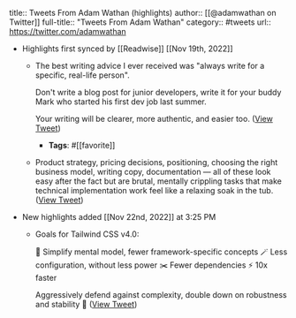 title:: Tweets From Adam Wathan (highlights)
author:: [[@adamwathan on Twitter]]
full-title:: "Tweets From Adam Wathan"
category:: #tweets
url:: https://twitter.com/adamwathan

- Highlights first synced by [[Readwise]] [[Nov 19th, 2022]]
	- The best writing advice I ever received was "always write for a specific, real-life person".
	  
	  Don't write a blog post for junior developers, write it for your buddy Mark who started his first dev job last summer.
	  
	  Your writing will be clearer, more authentic, and easier too. ([View Tweet](https://twitter.com/adamwathan/status/1384221636665036805))
		- **Tags**: #[[favorite]]
	- Product strategy, pricing decisions, positioning, choosing the right business model, writing copy, documentation — all of these look easy after the fact but are brutal, mentally crippling tasks that make technical implementation work feel like a relaxing soak in the tub. ([View Tweet](https://twitter.com/adamwathan/status/1363266346423881732))
- New highlights added [[Nov 22nd, 2022]] at 3:25 PM
	- Goals for Tailwind CSS v4.0:
	  
	  🤏 Simplify mental model, fewer framework-specific concepts
	  🪄 Less configuration, without less power
	  ✂️ Fewer dependencies
	  ⚡️ 10x faster
	  
	  Aggressively defend against complexity, double down on robustness and stability 🤝 ([View Tweet](https://twitter.com/adamwathan/status/1594874850178367488))